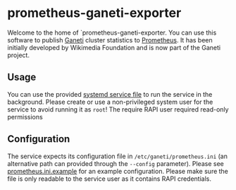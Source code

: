 # prometheus-ganeti-exporter

Welcome to the home of `prometheus-ganeti-exporter. You can use this software to publish [Ganeti](https://www.ganeti.org/) cluster statistics to [Prometheus](https://prometheus.io/). It has been initially developed by Wikimedia Foundation and is now part of the Ganeti project.

## Usage


You can use the provided [systemd service file](./prometheus-ganeti-exporter.service) to run the service in the background. Please create or use a non-privileged system user for the service to avoid running it as `root`! The require RAPI user required read-only permissions

## Configuration

The service expects its configuration file in `/etc/ganeti/prometheus.ini` (an alternative path can provided through the ``--config`` parameter). Please see [prometheus.ini.example](./prometheus.ini.example) for an example configuration. Please make sure the file is only readable to the service user as it contains RAPI credentials.
